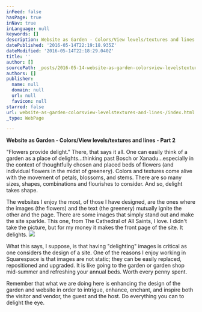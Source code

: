 ```yaml
---
inFeed: false
hasPage: true
inNav: true
inLanguage: null
keywords: []
description: Website as Garden - Colors/View levels/textures and lines - Part 2
datePublished: '2016-05-14T22:19:18.935Z'
dateModified: '2016-05-14T22:18:29.040Z'
title: ''
author: []
sourcePath: _posts/2016-05-14-website-as-garden-colorsview-levelstextures-and-lines-.md
authors: []
publisher:
  name: null
  domain: null
  url: null
  favicon: null
starred: false
url: website-as-garden-colorsview-levelstextures-and-lines-/index.html
_type: WebPage

---
```

**Website as Garden - Colors/View levels/textures and lines - Part 2**

"Flowers provide delight." There, that says it all. One can easily think of a garden as a place of delights...thinking past Bosch or Xanadu...especially in the context of thoughtfully chosen and placed beds of flowers (and individual flowers in the midst of greenery). Colors and textures come alive with the movement of petals, blossoms, and stems. There are so many sizes, shapes, combinations and flourishes to consider. And so, delight takes shape.

The websites I enjoy the most, of those I have designed, are the ones where the images (the flowers) and the text (the greenery) mutually ignite the other and the page. There are some images that simply stand out and make the site sparkle. This one, from The Cathedral of All Saints, I love. I didn't take the picture, but for my money it makes the front page of the site. It delights.
![](https://the-grid-user-content.s3-us-west-2.amazonaws.com/776449a2-bc59-4f70-b5d9-35d21e0e4459.jpg)

What this says, I suppose, is that having "delighting" images is critical as one considers the design of a site. One of the reasons I enjoy working in Squarespace is that images are not static; they can be easily replaced, repositioned and upgraded. It is like going to the garden or garden shop mid-summer and refreshing your annual beds. Worth every penny spent.

Remember that what we are doing here is enhancing the design of the garden and website in order to intrigue, enhance, enchant, and inspire both the visitor and vendor, the guest and the host. Do everything you can to delight the eye.